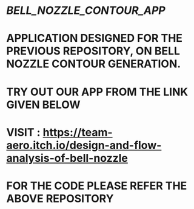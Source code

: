 # ***BELL_NOZZLE_CONTOUR_APP*** #

# APPLICATION DESIGNED FOR THE PREVIOUS REPOSITORY, ON BELL NOZZLE CONTOUR GENERATION.

# TRY OUT OUR APP FROM THE LINK GIVEN BELOW #

# VISIT : https://team-aero.itch.io/design-and-flow-analysis-of-bell-nozzle

# FOR THE CODE PLEASE REFER THE ABOVE REPOSITORY #
